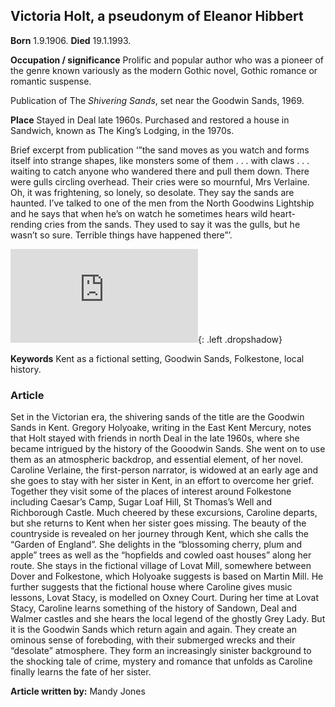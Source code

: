 ## Victoria Holt, a pseudonym of Eleanor Hibbert 

**Born** 1.9.1906. 
**Died** 19.1.1993. 

**Occupation / significance** Prolific and popular author who was a pioneer of the genre known variously as the modern Gothic novel, Gothic romance or romantic suspense. 

Publication of The _Shivering Sands_, set near the Goodwin Sands, 1969. 

**Place** Stayed in Deal late 1960s. Purchased and restored a house in Sandwich, known as The King’s Lodging, in the 1970s. 

Brief excerpt from publication ‘”the sand moves as you watch and forms itself into strange shapes, like monsters some of them . . . with claws . . . waiting to catch anyone who wandered there and pull them down. There were gulls circling overhead. Their cries were so mournful, Mrs Verlaine. Oh, it was frightening, so lonely, so desolate. They say the sands are haunted. I’ve talked to one of the men from the North Goodwins Lightship and he says that when he’s on watch he sometimes hears wild heart-rending cries from the sands. They used to say it was the gulls, but he wasn’t so sure. Terrible things have happened there”’. 


![Illustration title “The Goodwin Sands” Heroes of the Goodwin Sands by Thomas Stanley Treanor, 1904.](http://www.gutenberg.org/files/24685/24685-h/24685-h.htm#img-019){: .left .dropshadow}

**Keywords** Kent as a fictional setting, Goodwin Sands, Folkestone, local history. 

### Article
Set in the Victorian era, the shivering sands of the title are the Goodwin Sands in Kent. Gregory Holyoake, writing in the East Kent Mercury, notes that Holt stayed with friends in north Deal in the late 1960s, where she became intrigued by the history of the Gooodwin Sands. She went on to use them as an atmospheric backdrop, and essential element, of her novel. Caroline Verlaine, the first-person narrator, is widowed at an early age and she goes to stay with her sister in Kent, in an effort to overcome her grief. Together they visit some of the places of interest around Folkestone including Caesar’s Camp, Sugar Loaf Hill, St Thomas’s Well and Richborough Castle. Much cheered by these excursions, Caroline departs, but she returns to Kent when her sister goes missing. The beauty of the countryside is revealed on her journey through Kent, which she calls the “Garden of England”. She delights in the “blossoming cherry, plum and apple” trees as well as the “hopfields and cowled oast houses” along her route. She stays in the fictional village of Lovat Mill, somewhere between Dover and Folkestone, which Holyoake suggests is based on Martin Mill. He further suggests that the fictional house where Caroline gives music lessons, Lovat Stacy, is modelled on Oxney Court. During her time at Lovat Stacy, Caroline learns something of the history of Sandown, Deal and Walmer castles and she hears the local legend of the ghostly Grey Lady. But it is the Goodwin Sands which return again and again. They create an ominous sense of foreboding, with their submerged wrecks and their “desolate” atmosphere. They form an increasingly sinister background to the shocking tale of crime, mystery and romance that unfolds as Caroline finally learns the fate of her sister.   

**Article written by:** Mandy Jones

